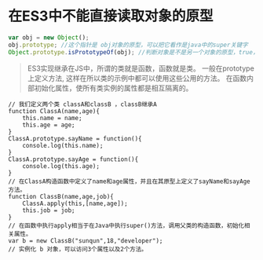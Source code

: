 # 在ES3中不能直接读取对象的原型
```javascript
var obj = new Object();
obj.prototype; //这个指针是 obj对象的原型，可以把它看作是java中的super关键字
Object.prototype.isPrototypeOf(obj); //判断对象是不是另一个对象的原型，true，
```
> ES3实现继承在JS中，所谓的类就是函数，函数就是类。
> 一般在prototype上定义方法, 这样在所以类的示例中都可以使用这些公用的方法。
> 在函数内部初始化属性，使所有类实例的属性都是相互隔离的。

```javacript
// 我们定义两个类 classA和classB ，classB继承A
function ClassA(name,age){
    this.name = name;
    this.age = age;
}
ClassA.prototype.sayName = function(){
    console.log(this.name);
}
ClassA.prototype.sayAge = function(){
    console.log(this.age);
}
// 在ClassA构造函数中定义了name和age属性，并且在其原型上定义了sayName和sayAge方法。
function ClassB(name,age,job){
    ClassA.apply(this,[name,age]);
    this.job = job;
}
// 在函数中执行apply相当于在Java中执行super()方法，调用父类的构造函数，初始化相关属性。
var b = new ClassB("sunqun",18,"developer");
// 实例化 b 对象，可以访问3个属性以及2个方法。
```